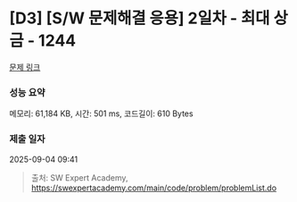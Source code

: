# [D3] [S/W 문제해결 응용] 2일차 - 최대 상금 - 1244 

[문제 링크](https://swexpertacademy.com/main/code/problem/problemDetail.do?contestProbId=AV15Khn6AN0CFAYD) 

### 성능 요약

메모리: 61,184 KB, 시간: 501 ms, 코드길이: 610 Bytes

### 제출 일자

2025-09-04 09:41



> 출처: SW Expert Academy, https://swexpertacademy.com/main/code/problem/problemList.do